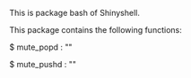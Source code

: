 This is package bash of Shinyshell.

This package contains the following functions:

$ mute_popd  : ""

$ mute_pushd  : ""

